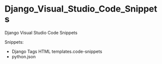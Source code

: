 # Django_Visual_Studio_Code_Snippets
Django Visual Studio Code Snippets

Snippets:
- Django Tags HTML templates.code-snippets</br>
- python.json
